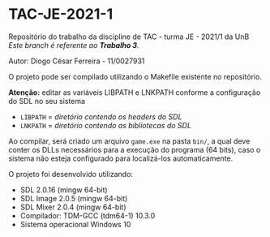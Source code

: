 # TAC-JE-2021-1

Repositório do trabalho da discipline de TAC - turma JE - 2021/1 da UnB
<br>*Este branch é referente ao **Trabalho 3**.*

Autor: Diogo César Ferreira - 11/0027931

O projeto pode ser compilado utilizando o Makefile existente no repositório.

**Atenção:** editar as variáveis LIBPATH e LNKPATH conforme a configuração do SDL no seu sistema
- `LIBPATH` = *diretório contendo os headers do SDL*
- `LNKPATH` = *diretório contendo as bibliotecas do SDL*

Ao compilar, será criado um arquivo `game.exe` na pasta `bin/`, a qual deve conter os DLLs necessários para a execução do programa (64 bits), caso o sistema não esteja configurado para localizá-los automaticamente.

O projeto foi desenvolvido utilizando:
- SDL 2.0.16 (mingw 64-bit)
- SDL Image 2.0.5 (mingw 64-bit)
- SDL Mixer 2.0.4 (mingw 64-bit)
- Compilador: TDM-GCC (tdm64-1) 10.3.0
- Sistema operacional Windows 10


